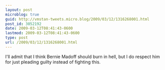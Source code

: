 ```yaml
---
layout: post
microblog: true
guid: http://vmstan-tweets.micro.blog/2009/03/12/1316268001.html
post_id: 3052192
date: 2009-03-12T08:41:43-0600
lastmod: 2009-03-12T08:41:43-0600
type: post
url: /2009/03/12/1316268001.html
---
```

I'll admit that I think Bernie Madoff should burn in hell, but I do respect him for just pleading guilty instead of fighting this.
